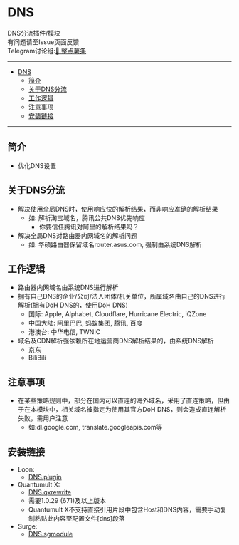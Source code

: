 # DNS
DNS分流插件/模块   
有问题请至Issue页面反馈  
Telegram讨论组:[🍟 整点薯条](https://t.me/GetSomeFries)  

---

- [DNS](#dns)
  - [简介](#简介)
  - [关于DNS分流](#关于dns分流)
  - [工作逻辑](#工作逻辑)
  - [注意事项](#注意事项)
  - [安装链接](#安装链接)

---
## 简介
  * 优化DNS设置

## 关于DNS分流
  * 解决使用全局DNS时，使用响应快的解析结果，而非响应准确的解析结果
    * 如: 解析淘宝域名，腾讯公共DNS优先响应
      * 你要信任腾讯对阿里的解析结果吗？
  * 解决全局DNS对路由器内网域名的解析问题
    * 如: 华硕路由器保留域名router.asus.com, 强制由系统DNS解析

## 工作逻辑
  * 路由器内网域名由系统DNS进行解析
  * 拥有自己DNS的企业/公司/法人团体/机关单位，所属域名由自己的DNS进行解析(拥有DoH DNS的，使用DoH DNS)
    * 国际: Apple, Alphabet, Cloudflare, Hurricane Electric, iQZone
    * 中国大陆: 阿里巴巴, 蚂蚁集团, 腾讯, 百度
    * 港澳台: 中华电信, TWNIC
  * 域名及CDN解析强依赖所在地运营商DNS解析结果的，由系统DNS解析
    * 京东
    * BiliBili

## 注意事项
  * 在某些策略规则中，部分在国内可以直连的海外域名，采用了直连策略，但由于在本模块中，相关域名被指定为使用其官方DoH DNS，则会造成直连解析失败，需用户注意
    * 如:dl.google.com, translate.googleapis.com等

## 安装链接
  * Loon:
    * [DNS.plugin](./DNS.plugin?raw=true "🌐 DNS for Router and Companys")
  * Quantumult X:
    * [DNS.qxrewrite](./DNS.qxrewrite?raw=true "🌐 DNS for Router and Companys")
    * 需要1.0.29 (671)及以上版本
    * Quantumult X不支持直接引用片段中包含Host和DNS内容，需要手动复制粘贴此内容至配置文件[dns]段落
  * Surge:
    * [DNS.sgmodule](./DNS.sgmodule?raw=true "🌐 DNS for Router and Companys")

